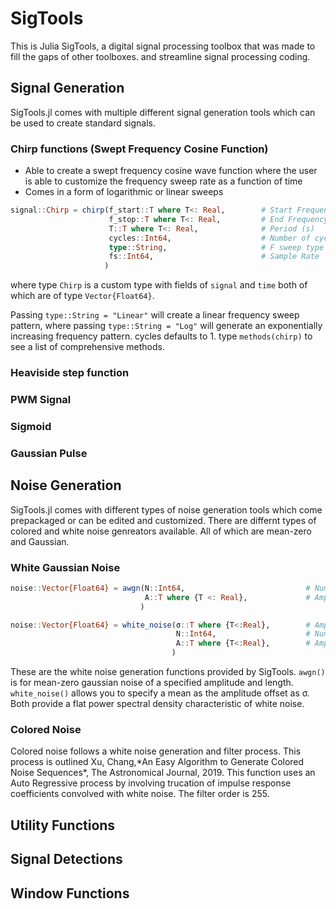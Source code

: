 # SigTools

This is Julia SigTools, a digital signal processing toolbox that was made to fill the gaps of other toolboxes. and streamline signal processing coding.

## Signal Generation

SigTools.jl comes with multiple different signal generation tools which can be used to create standard signals.

### Chirp functions (Swept Frequency Cosine Function)
- Able to create a swept frequency cosine wave function where the user is able to customize the frequency sweep rate as a function of time
- Comes in a form of logarithmic or linear sweeps

```julia
signal::Chirp = chirp(f_start::T where T<: Real,        # Start Frequency 
                      f_stop::T where T<: Real,         # End Frequency 
                      T::T where T<: Real,              # Period (s) 
                      cycles::Int64,                    # Number of cycles 
                      type::String,                     # F sweep type
                      fs::Int64,                        # Sample Rate 
                     )
```

where type `Chirp` is a custom type with fields of `signal` and `time` both of which are of type `Vector{Float64}`.

Passing `type::String = "Linear"` will create a linear frequency sweep pattern, where passing `type::String = "Log"` will generate an exponentially increasing frequency pattern. cycles defaults to 1. type `methods(chirp)` to see a list of comprehensive methods. 

### Heaviside step function

### PWM Signal

### Sigmoid

### Gaussian Pulse

## Noise Generation

SigTools.jl comes with different types of noise generation tools which come prepackaged or can be edited and customized. There are differnt types of colored and white noise genreators available. All of which are mean-zero and Gaussian.

### White Gaussian Noise
```julia
noise::Vector{Float64} = awgn(N::Int64,                           # Number of points in vector
                              A::T where {T <: Real},             # Amplitude of noise
                             ) 

noise::Vector{Float64} = white_noise(σ::T where {T<:Real},        # Amplitude Offset 
                                     N::Int64,                    # Number of points in vector 
                                     A::T where {T<:Real},        # Amplitude of noise
                                    )
```

These are the white noise generation functions provided by SigTools. `awgn()` is for mean-zero gaussian noise of a specified amplitude and length. `white_noise()` allows you to specify a mean as the amplitude offset as σ. Both provide a flat power spectral density characteristic of white noise.

### Colored Noise

Colored noise follows a white noise generation and filter process. This process is outlined Xu, Chang,\*An Easy Algorithm to Generate Colored Noise Sequences*, The Astronomical Journal, 2019. This function uses an Auto Regressive process by involving trucation of impulse response coefficients convolved with white noise. The filter order is 255.

## Utility Functions

## Signal Detections

## Window Functions
